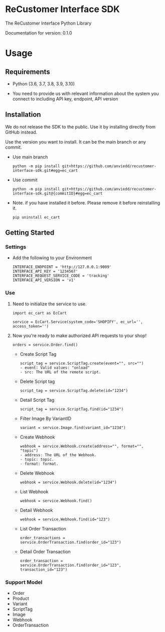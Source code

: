 # ReCustomer Interface SDK

The ReCustomer Interface Python Library

Documentation for version: 0.1.0

# Usage

## Requirements

* Python (3.6, 3.7, 3.8, 3.9, 3.10)

- You need to provide us with relevant information about the system you connect to including API key, endpoint, API
  version

## Installation

We do not release the SDK to the public. Use it by installing directly from GitHub instead.

Use the version you want to install. It can be the main branch or any commit.

* Use main branch
    ```shell
    python -m pip install git+https://github.com/anviedd/recustomer-interface-sdk.git#egg=ec_cart
    ```

* Use commit
    ```shell
    python -m pip install git+https://github.com/anviedd/recustomer-interface-sdk.git@{commitID}#egg=ec_cart
    ```
  
* Note. if you have installed it before. Please remove it before reinstalling it.
    ```shell
    pip uninstall ec_cart
    ```

## Getting Started

### Settings

- Add the following to your Environment

    ```shell
    INTERFACE_ENDPOINT = 'http://127.0.0.1:9009'
    INTERFACE_API_KEY = '1234567'
    INTERFACE_REQUEST_SERVICE_CODE = 'tracking'
    INTERFACE_API_VERSION = 'v1'
    ```

### Use

1. Need to initialize the service to use.

    ```shell
    import ec_cart as EcCart
    
    service = EcCart.Service(system_code='SHOPIFY', ec_url='', access_token='')
    ```

2. Now you're ready to make authorized API requests to your shop!

    ```shell
    orders = service.Order.find()
    ```
   * Create Script Tag
        ```shell
        script_tag = service.ScriptTag.create(event="", src="")
        - event: Valid values: "onload"
        - src: The URL of the remote script.
        ```
   * Delete Script tag
        ```shell
        script_tag = service.ScriptTag.delete(id="1234")
        ```
   * Detail Script Tag
        ```shell
        script_tag = service.ScriptTag.find(id="1234")
        ```
   * Filter Image By VariantID
        ```shell
        variant = service.Image.find(variant_id="1234")
        ```
   * Create Webhook
        ```shell
        webhook = service.Webhook.create(address="", format="", "topic")
        - address: The URL of the Webhook.
        - topic: topic.
        - format: format.
        ```
   * Delete Webhook
        ```shell
        webhook = service.Webhook.delete(id="1234")
        ```
   
   * List Webhook
        ```shell
        webhook = service.Webhook.find()
        ```
   * Detail Webhook
        ```shell
        webhook = service.Webhook.find(id="123")
        ```
   * List Order Transaction
        ```shell
        order_transactions = service.OrderTransaction.find(order_id="123")
        ```
   * Detail Order Transaction
        ```shell
        order_transaction = service.OrderTransaction.find(order_id="123", transaction_id="123")
        ```

### Support Model

* Order
* Product
* Variant
* ScriptTag
* Image
* Webhook
* OrderTransaction